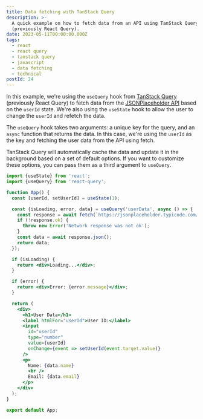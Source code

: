 ```yaml
---
title: Data fetching with TanStack Query
description: >-
  A quick example on how to fetch data from an API using TanStack Query
  (previously React Query).
date: 2023-05-11T00:00:00.000Z
tags:
  - react
  - react query
  - tanstack query
  - javascript
  - data fetching
  - technical
postId: 24
---
```


In this example, we're using the `useQuery` hook from [TanStack Query](https://tanstack.com/query/v3/) (previously React Query) to fetch data from the [JSONPlaceholder API](https://jsonplaceholder.typicode.com/) based on the `userId` state. We're also using the `useState` hook to allow the user to change the `userId` and refetch the data.

The `useQuery` hook takes two arguments: a unique key for the query, and an `async` function that returns the data. In this case, we're using the `userId` as the key and fetching the user data from the API using fetch.

TanStack Query will automatically cache the data and update it in the background based on a set of default options. If you want to customize these options, you can pass them as a third argument to `useQuery`.

```jsx
import {useState} from 'react';
import {useQuery} from 'react-query';

function App() {
  const [userId, setUserId] = useState(1);

  const {isLoading, error, data} = useQuery('userData', async () => {
    const response = await fetch(`https://jsonplaceholder.typicode.com/users/${userId}`);
    if (!response.ok) {
      throw new Error('Network response was not ok');
    }
    const data = await response.json();
    return data;
  });

  if (isLoading) {
    return <div>Loading...</div>;
  }

  if (error) {
    return <div>Error: {error.message}</div>;
  }

  return (
    <div>
      <h1>User Data</h1>
      <label htmlFor="userId">User ID:</label>
      <input
        id="userId"
        type="number"
        value={userId}
        onChange={event => setUserId(event.target.value)}
      />
      <p>
        Name: {data.name}
        <br />
        Email: {data.email}
      </p>
    </div>
  );
}

export default App;
```
